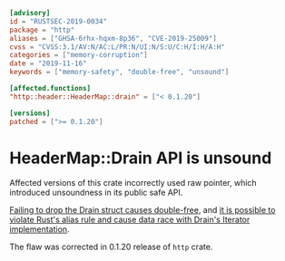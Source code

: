 ```toml
[advisory]
id = "RUSTSEC-2019-0034"
package = "http"
aliases = ["GHSA-6rhx-hqxm-8p36", "CVE-2019-25009"]
cvss = "CVSS:3.1/AV:N/AC:L/PR:N/UI:N/S:U/C:H/I:H/A:H"
categories = ["memory-corruption"]
date = "2019-11-16"
keywords = ["memory-safety", "double-free", "unsound"]

[affected.functions]
"http::header::HeaderMap::drain" = ["< 0.1.20"]

[versions]
patched = [">= 0.1.20"]
```

# HeaderMap::Drain API is unsound

Affected versions of this crate incorrectly used raw pointer,
which introduced unsoundness in its public safe API.

[Failing to drop the Drain struct causes double-free](https://github.com/hyperium/http/issues/354),
and [it is possible to violate Rust's alias rule and cause data race with Drain's Iterator implementation](https://github.com/hyperium/http/issues/355).

The flaw was corrected in 0.1.20 release of `http` crate.
